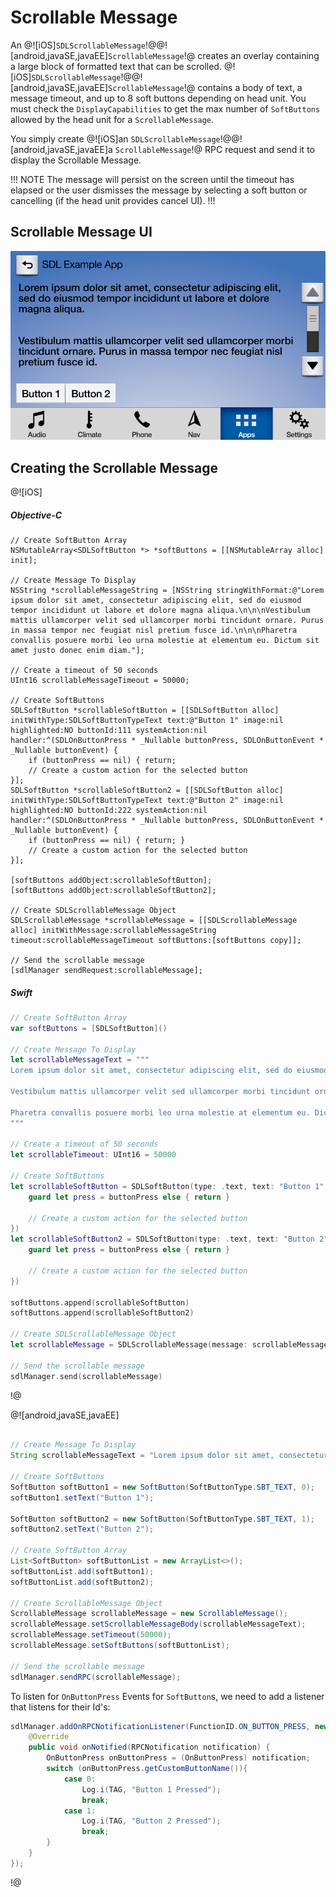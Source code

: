 # Scrollable Message
An @![iOS]`SDLScrollableMessage`!@@![android,javaSE,javaEE]`ScrollableMessage`!@ creates an overlay containing a large block of formatted text that can be scrolled. @![iOS]`SDLScrollableMessage`!@@![android,javaSE,javaEE]`ScrollableMessage`!@ contains a body of text, a message timeout, and up to 8 soft buttons depending on head unit. You must check the `DisplayCapabilities` to get the max number of `SoftButtons` allowed by the head unit for a `ScrollableMessage`.

You simply create @![iOS]an `SDLScrollableMessage`!@@![android,javaSE,javaEE]a `ScrollableMessage`!@ RPC request and send it to display the Scrollable Message.

!!! NOTE
The message will persist on the screen until the timeout has elapsed or the user dismisses the message by selecting a soft button or cancelling (if the head unit provides cancel UI).
!!!

## Scrollable Message UI
![Scrollable Message](assets/ScrollableMessage.png)

## Creating the Scrollable Message
@![iOS]
##### Objective-C
```objc
// Create SoftButton Array
NSMutableArray<SDLSoftButton *> *softButtons = [[NSMutableArray alloc] init];

// Create Message To Display
NSString *scrollableMessageString = [NSString stringWithFormat:@"Lorem ipsum dolor sit amet, consectetur adipiscing elit, sed do eiusmod tempor incididunt ut labore et dolore magna aliqua.\n\n\nVestibulum mattis ullamcorper velit sed ullamcorper morbi tincidunt ornare. Purus in massa tempor nec feugiat nisl pretium fusce id.\n\n\nPharetra convallis posuere morbi leo urna molestie at elementum eu. Dictum sit amet justo donec enim diam."];

// Create a timeout of 50 seconds
UInt16 scrollableMessageTimeout = 50000;

// Create SoftButtons
SDLSoftButton *scrollableSoftButton = [[SDLSoftButton alloc] initWithType:SDLSoftButtonTypeText text:@"Button 1" image:nil highlighted:NO buttonId:111 systemAction:nil handler:^(SDLOnButtonPress * _Nullable buttonPress, SDLOnButtonEvent * _Nullable buttonEvent) {
    if (buttonPress == nil) { return;
    // Create a custom action for the selected button
}];
SDLSoftButton *scrollableSoftButton2 = [[SDLSoftButton alloc] initWithType:SDLSoftButtonTypeText text:@"Button 2" image:nil highlighted:NO buttonId:222 systemAction:nil handler:^(SDLOnButtonPress * _Nullable buttonPress, SDLOnButtonEvent * _Nullable buttonEvent) {
    if (buttonPress == nil) { return; }
    // Create a custom action for the selected button
}];

[softButtons addObject:scrollableSoftButton];
[softButtons addObject:scrollableSoftButton2];

// Create SDLScrollableMessage Object
SDLScrollableMessage *scrollableMessage = [[SDLScrollableMessage alloc] initWithMessage:scrollableMessageString timeout:scrollableMessageTimeout softButtons:[softButtons copy]];

// Send the scrollable message
[sdlManager sendRequest:scrollableMessage];
```

##### Swift
```swift
// Create SoftButton Array
var softButtons = [SDLSoftButton]()

// Create Message To Display
let scrollableMessageText = """
Lorem ipsum dolor sit amet, consectetur adipiscing elit, sed do eiusmod tempor incididunt ut labore et dolore magna aliqua.

Vestibulum mattis ullamcorper velit sed ullamcorper morbi tincidunt ornare. Purus in massa tempor nec feugiat nisl pretium fusce id.

Pharetra convallis posuere morbi leo urna molestie at elementum eu. Dictum sit amet justo donec enim diam.
"""

// Create a timeout of 50 seconds
let scrollableTimeout: UInt16 = 50000

// Create SoftButtons
let scrollableSoftButton = SDLSoftButton(type: .text, text: "Button 1", image: nil, highlighted: false, buttonId: 111, systemAction: .defaultAction, handler: { (buttonPress, buttonEvent) in
    guard let press = buttonPress else { return }

    // Create a custom action for the selected button
})
let scrollableSoftButton2 = SDLSoftButton(type: .text, text: "Button 2", image: nil, highlighted: false, buttonId: 222, systemAction: .defaultAction, handler: { (buttonPress, buttonEvent) in
    guard let press = buttonPress else { return }

    // Create a custom action for the selected button
})

softButtons.append(scrollableSoftButton)
softButtons.append(scrollableSoftButton2)

// Create SDLScrollableMessage Object
let scrollableMessage = SDLScrollableMessage(message: scrollableMessageText, timeout: scrollableTimeout, softButtons: softButtons)

// Send the scrollable message
sdlManager.send(scrollableMessage)
```
!@

@![android,javaSE,javaEE]

```java

// Create Message To Display
String scrollableMessageText = "Lorem ipsum dolor sit amet, consectetur adipiscing elit, sed do eiusmod tempor incididunt ut labore et dolore magna aliqua.Vestibulum mattis ullamcorper velit sed ullamcorper morbi tincidunt ornare. Purus in massa tempor nec feugiat nisl pretium fusce id. Pharetra convallis posuere morbi leo urna molestie at elementum eu. Dictum sit amet justo donec enim diam.";
		
// Create SoftButtons
SoftButton softButton1 = new SoftButton(SoftButtonType.SBT_TEXT, 0);
softButton1.setText("Button 1");

SoftButton softButton2 = new SoftButton(SoftButtonType.SBT_TEXT, 1);
softButton2.setText("Button 2");

// Create SoftButton Array
List<SoftButton> softButtonList = new ArrayList<>();
softButtonList.add(softButton1);
softButtonList.add(softButton2);

// Create ScrollableMessage Object
ScrollableMessage scrollableMessage = new ScrollableMessage();
scrollableMessage.setScrollableMessageBody(scrollableMessageText);
scrollableMessage.setTimeout(50000);
scrollableMessage.setSoftButtons(softButtonList);

// Send the scrollable message
sdlManager.sendRPC(scrollableMessage);

```

To listen for `OnButtonPress` Events for `SoftButton`s, we need to add a listener that listens for their Id's:

```java
sdlManager.addOnRPCNotificationListener(FunctionID.ON_BUTTON_PRESS, new OnRPCNotificationListener() {
	@Override
	public void onNotified(RPCNotification notification) {
		OnButtonPress onButtonPress = (OnButtonPress) notification;
		switch (onButtonPress.getCustomButtonName()){
			case 0:
				Log.i(TAG, "Button 1 Pressed");
				break;
			case 1:
				Log.i(TAG, "Button 2 Pressed");
				break;
		}
	}
});
```

!@
